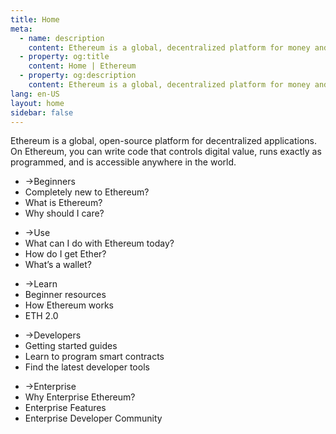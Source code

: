```yaml
---
title: Home
meta:
  - name: description
    content: Ethereum is a global, decentralized platform for money and new kinds of applications. On Ethereum, you can write code that controls money, and build applications accessible anywhere in the world.
  - property: og:title
    content: Home | Ethereum
  - property: og:description
    content: Ethereum is a global, decentralized platform for money and new kinds of applications. On Ethereum, you can write code that controls money, and build applications accessible anywhere in the world.
lang: en-US
layout: home
sidebar: false
---
```


<div class="center">Ethereum is a global, open-source platform for decentralized applications. On Ethereum, you can write code that controls digital value, runs exactly as programmed, and is accessible anywhere in the world.</div>

<div class="intro-blocks">

  <router-link to="/beginners/" class="intro-block">

  <ul>
    <li><span class="arrow">→</span>Beginners</li>
    <li class="highlight">Completely new to Ethereum?</li>
    <li>What is Ethereum?</li>
    <li>Why should I care?</li>
  </ul>

  </router-link>

  <div class="intro-block">

  <ul>
    <li><router-link to="/use/"><span class="arrow">→</span>Use</router-link></li>
    <li><router-link to="/use/#_1-use-an-application-built-on-ethereum" class="black">What can I do with Ethereum today?</router-link></li>
    <li><router-link to="/use/#_2-what-is-eth-and-how-do-i-get-it" class="black">How do I get Ether?</router-link></li>
    <li><router-link to="/use/#_3-what-is-a-wallet-and-which-one-should-i-use" class="black">What’s a wallet?</router-link></li>
  </ul>

  </div>

  <div class="intro-block">
    <ul>
      <li><router-link to="/learn/"><span class="arrow">→</span>Learn</router-link></li>
      <li><router-link to="/learn/#ethereum-basics" class="black">Beginner resources</router-link></li>
      <li><router-link to="/learn/#how-ethereum-works" class="black">How Ethereum works</router-link></li>
      <li><router-link to="/learn/#eth-2-0" class="black">ETH 2.0</router-link></li>
    </ul>
  </div>

  </router-link>

  <div class="intro-block">
    <ul>
      <li><router-link to="/developers/"><span class="arrow">→</span>Developers</router-link></li>
      <li><router-link to="/developers/#getting-started" class="black">Getting started guides</router-link></li>
      <li><router-link to="/developers/#smart-contract-languages" class="black">Learn to program smart contracts</router-link></li>
      <li><router-link to="/developers/#developer-tools" class="black">Find the latest developer tools</router-link></li>
    </ul>
  </div>
  
  </router-link>

  <div class="intro-block">
    <ul>
      <li><router-link to="/enterprise/"><span class="arrow">→</span>Enterprise</router-link></li>
      <li><router-link to="/enterprise/#why-enterprise-ethereum" class="black">Why Enterprise Ethereum?</router-link></li>
      <li><router-link to="/enterprise/#enterprise-features" class="black">Enterprise Features</router-link></li>
      <li><router-link to="/enterprise/#enterprise-developer-community" class="black">Enterprise Developer Community</router-link></li>
    </ul>
  </div>

</div>
